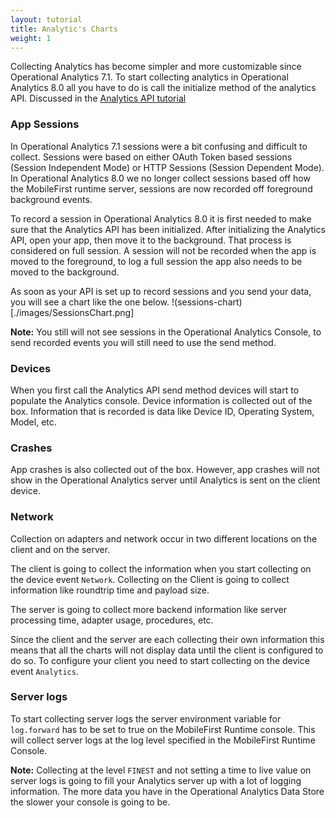 ```yaml
---
layout: tutorial
title: Analytic's Charts
weight: 1
---
```


Collecting Analytics has become simpler and more customizable since Operational Analytics 7.1. To start collecting analytics in Operational Analytics 8.0 all you have to do is call the initialize method of the analytics API. Discussed in the [Analytics API tutorial](./analytics-api.md)

### App Sessions
In Operational Analytics 7.1 sessions were a bit confusing and difficult to collect. Sessions were based on either OAuth Token based sessions (Session Independent Mode) or HTTP Sessions (Session Dependent Mode). In Operational Analytics 8.0 we no longer collect sessions based off how the MobileFirst runtime server, sessions are now recorded off foreground background events.

To record a session in Operational Analytics 8.0 it is first needed to make sure that the Analytics API has been initialized. After initializing the Analytics API, open your app, then move it to the background. That process is considered on full session. A session will not be recorded when the app is moved to the foreground, to log a full session the app also needs to be moved to the background.

As soon as your API is set up to record sessions and you send your data, you will see a chart like the one below.
!(sessions-chart)[./images/SessionsChart.png]

**Note:** You still will not see sessions in the Operational Analytics Console, to send recorded events you will still need to use the send method.

### Devices
When you first call the Analytics API send method devices will start to populate the Analytics console. Device information is collected out of the box. Information that is recorded is data like Device ID, Operating System, Model, etc.

### Crashes
App crashes is also collected out of the box. However, app crashes will not show in the Operational Analytics server until Analytics is sent on the client device.

### Network
Collection on adapters and network occur in two different locations on the client and on the server.

The client is going to collect the information when you start collecting on the device event `Network`. Collecting on the Client is going to collect information like roundtrip time and payload size.

The server is going to collect more backend information like server processing time, adapter usage, procedures, etc.

Since the client and the server are each collecting their own information this means that all the charts will not display data until the client is configured to do so. To configure your client you need to start collecting on the device event `Analytics`.

### Server logs
To start collecting server logs the server environment variable for `log.forward` has to be set to true on the MobileFirst Runtime console. This will collect server logs at the log level specified in the MobileFirst Runtime Console.

**Note:** Collecting at the level `FINEST` and not setting a time to live value on server logs is going to fill your Analytics server up with a lot of logging information. The more data you have in the Operational Analytics Data Store the slower your console is going to be.
